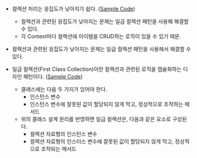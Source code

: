 - 컬렉션 처리는 응집도가 낮아지기 쉽다. ([Sample Code](./01_Party.ts))
  * 컬렉션과 관련된 응집도가 낮아지는 문제는 일급 컬렉션 패턴을 사용해 해결할 수 있다.
  * 각 Context마다 컬렉션에 아이템을 CRUD하는 로직이 있을 수 있기 때문.

- 컬렉션과 관련된 응집도가 낮아지는 문제는 일급 컬렉션 패턴을 사용해서 해결할 수 있다.
- 일급 컬렉션(First Class Collection)이란 컬렉션과 관련된 로직을 캡슐화하는 디자인 패턴이다. ([Sample Code](./02_Party.ts))
  * 클래스에는 다음 두 가지가 있어야 한다.
    * 인스턴스 변수
    * 인스턴스 변수에 잘못된 값이 할당되지 않게 막고, 정상적으로 조작하는 메서드
  * 위의 클래스 설계 원리를 반영하면 일급 컬렉션은, 다음과 같은 요소로 구성된다.
    * 컬렉션 자료형의 인스턴스 변수
    * 컬렉션 자료형의 인스터스 변수에 잘못된 값이 할당되지 않게 막고, 정상적으로 조작되는 메서드

